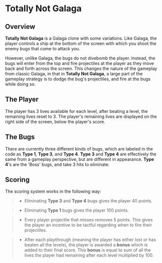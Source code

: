 # Totally Not Galaga

## Overview
**Totally Not Galaga** is a Galaga clone with some variations.  Like Galaga, the player controls
a ship at the bottom of the screen with which you shoot the enemy bugs that come to attack you.

However, unlike Galaga, the bugs do not divebomb the player.  Instead, the bugs will enter from the top
and fire projectiles at the player as they move back and forth across the screen.
This changes the nature of the gameplay from classic Galaga, in that in **Totally Not Galaga**,
a large part of the gameplay strategy is to dodge the bug's projectiles, and fire at the bugs while doing so.

## The Player
The player has 3 lives available for each level, after beating a level, the remaining lives reset to 3.
The player's remaining lives are displayed on the right side of the screen, below the player's score.

## The Bugs
There are currently three different kinds of bugs, which are labeled in the code as **Type 1**, **Type 3**, and **Type 4**.
**Type 3** and **Type 4** are effectively the same from a gameplay perspective, but are different in appearance.
**Type 4**'s are the 'Boss' bugs, and take 3 hits to eliminate.

## Scoring
The scoring system works in the following way:
> - Eliminating **Type 3** and **Type 4** bugs gives the player 40 points.

> - Eliminating **Type 1** bugs gives the player 100 points.

> - Every player projectile that misses removes 5 points.  This gives the player an incentive to be tactful regarding when to fire their projectiles.

> - After each playthrough (meaning the player has either lost or has beaten all the levels), the player is awarded a **bonus** which is added to their final score.  This **bonus** is equal to sum of all the lives the player had remaining after each level multiplied by 100.
